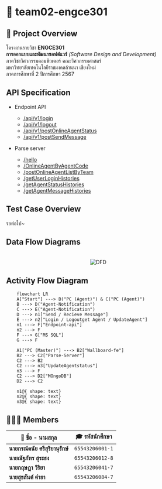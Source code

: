 # 🚀 **team02-engce301**

## 📝 **Project Overview**

โครงงานรายวิชา **ENGCE301**  
**การออกแบบและพัฒนาซอฟต์แวร์** _(Software Design and Development)_  
ภาควิชาวิศวกรรมคอมพิวเตอร์ คณะวิศวกรรมศาสตร์  
มหาวิทยาลัยเทคโนโลยีราชมงคลล้านนา เชียงใหม่  
ภาคการศึกษาที่ 2 ปีการศึกษา 2567  

##  **API Specification**
- Endpoint API
  - [/api/v1/login](./endpoint-api/login.md)
  - [/api/v1/logout](./endpoint-api/logout.md)
  - [/api/v1/postOnlineAgentStatus](./endpoint-api/postOnlineAgentStatus.md)
  - [/api/v1/postSendMessage](./endpoint-api/postSendMessage.md)

- Parse server
  - [/hello](./parse-server/hello.md)
  - [/OnlineAgentByAgentCode](./parse-server/OnlineAgentByAgentCode.md)
  - [/postOnlineAgentListByTeam](./parse-server/postOnlineAgentListByTeam.md)
  - [/getUserLoginHistories](./parse-server/getUserLoginHistories.md)
  - [/getAgentStatusHistories](./parse-server/getAgentStatusHistories.md)
  - [/getAgentMessageHistories](./parse-server/getAgentMessageHistories.md)

## Test Case Overview
รอต่อไป~

## Data Flow Diagrams
<p align="center">
    <br>
    <img src="https://imgur.com/neoJ2oI.png" alt="DFD">
    <br>
<p>

## **Activity Flow Diagram**
```mermaid
    flowchart LR
    A["Start"] ---> B("PC (Agent)") & C("PC (Agent)")
    B ---> D("Agent-Notification")
    C ---> E("Agent-Notification")
    D ---> n1["Send / Recieve Message"] 
    E ---> n2["Login / Logoutget Agent / UpdateAgent"]
    n1 ---> F["Endpoint-api"]
    n2 ---> F
    F ---> G["MS SQL"]
    G ---> F

    A1["PC (Master)"] ---> B2["Wallboard-fe"]
    B2 ---> C2["Parse-Server"]
    C2 ---> B2
    C2 ---> n3["UpdateAgentstatus"]
    n3 ---> F 
    C2 ---> D2["MOngoDB"]
    D2 ---> C2

    n1@{ shape: text}
    n2@{ shape: text}
    n3@{ shape: text}
```

## 👨🏻‍💻 **Members**

| 👤 **ชื่อ - นามสกุล**            | 🎓 **รหัสนักศึกษา** |
| -------------------------------- | ------------------- |
| **นายกรณ์ดนัย ศรีสุริยานุรักษ์** | `65543206001-1`     |
| **นายณัฐภัทร สุระธง**            | `65543206012-8`     |
| **นายกฤษฎา วิริยา**              | `65543206041-7`     |
| **นายสุขสันต์ คำยา**             | `65543206084-7`     |
